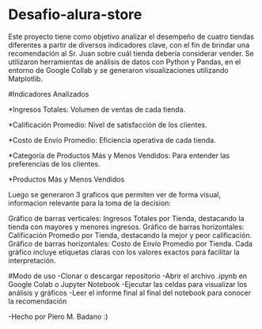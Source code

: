 # Desafio-alura-store
Este proyecto tiene como objetivo analizar el desempeño de cuatro tiendas diferentes a partir de diversos indicadores clave, con el fin de brindar una recomendación al Sr. Juan sobre cuál tienda debería considerar vender.
Se utilizaron herramientas de análisis de datos con Python y Pandas, en el entorno de Google Collab y se generaron visualizaciones utilizando Matplotlib.

#Indicadores Analizados

*Ingresos Totales: Volumen de ventas de cada tienda.

*Calificación Promedio: Nivel de satisfacción de los clientes.

*Costo de Envío Promedio: Eficiencia operativa de cada tienda.

*Categoría de Productos Más y Menos Vendidos: Para entender las preferencias de los clientes.

*Productos Más y Menos Vendidos

Luego se generaron 3 graficos que permiten ver de forma visual, informacion relevante para la toma de la decision:

Gráfico de barras verticales: Ingresos Totales por Tienda, destacando la tienda con mayores y menores ingresos.
Gráfico de barras horizontales: Calificación Promedio por Tienda, destacando la mejor y peor calificación.
Gráfico de barras horizontales: Costo de Envío Promedio por Tienda.
Cada gráfico incluye etiquetas claras con los valores exactos para facilitar la interpretación.

#Modo de uso
-Clonar o descargar repositorio
-Abrir el archivo .ipynb en Google Colab o Jupyter Notebook
-Ejecutar las celdas para visualizar los análisis y gráficos
-Leer el informe final al final del notebook para conocer la recomendación

-Hecho por Piero M. Badano :)
